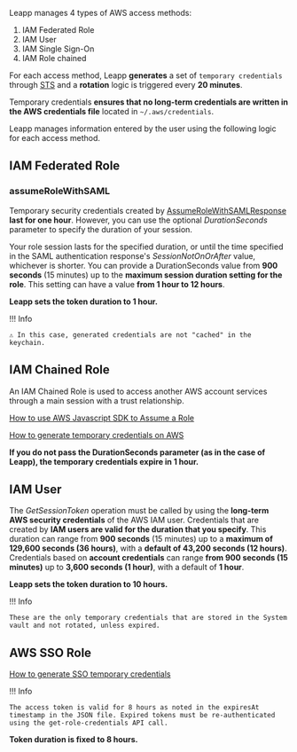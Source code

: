 Leapp manages 4 types of AWS access methods:

1. IAM Federated Role
2. IAM User
3. IAM Single Sign-On
4. IAM Role chained

For each access method, Leapp **generates** a set of ```temporary credentials``` through [STS](https://docs.aws.amazon.com/IAM/latest/UserGuide/id_credentials_temp.html) and a **rotation** logic is triggered every **20 minutes**.

Temporary credentials **ensures that no long-term credentials are written in the AWS credentials file** located in ```~/.aws/credentials```.

Leapp manages information entered by the user using the following logic for each access method.

## IAM Federated Role

### assumeRoleWithSAML

Temporary security credentials created by [AssumeRoleWithSAMLResponse](https://docs.aws.amazon.com/STS/latest/APIReference/API_AssumeRoleWithSAML.html) **last for one hour**. 
However, you can use the optional *DurationSeconds* parameter to specify the duration of your session. 

Your role session lasts for the specified duration, or until the time specified in the SAML authentication response's *SessionNotOnOrAfter* value, whichever is shorter. You can provide a DurationSeconds value from **900 seconds** (15 minutes) up to the **maximum session duration setting for the role**. This setting can have a value **from 1 hour to 12 hours**.

**Leapp sets the token duration to 1 hour.**

!!! Info

    ⚠️ In this case, generated credentials are not "cached" in the keychain.


## IAM Chained Role

An IAM Chained Role is used to access another AWS account services through a main session with a trust relationship.

[How to use AWS Javascript SDK to Assume a Role](https://docs.aws.amazon.com/AWSJavaScriptSDK/latest/AWS/STS.html#assumeRole-property)

[How to generate temporary credentials on AWS](https://docs.aws.amazon.com/IAM/latest/UserGuide/id_credentials_temp_request.html)

**If you do not pass the DurationSeconds parameter (as in the case of Leapp), the temporary credentials expire in 1 hour.**

## IAM User

The *GetSessionToken* operation must be called by using the **long-term AWS security credentials** of the AWS IAM user. Credentials that are created by **IAM users are valid for the duration that you specify**. This duration can range from **900 seconds** (15 minutes) up to a **maximum of 129,600 seconds (36 hours)**, with a **default of 43,200 seconds (12 hours)**. Credentials based on **account credentials** can range **from 900 seconds (15 minutes)** up to **3,600 seconds (1 hour)**, with a default of **1 hour**.

**Leapp sets the token duration to 10 hours.**

!!! Info

    These are the only temporary credentials that are stored in the System vault and not rotated, unless expired.

## AWS SSO Role

[How to generate SSO temporary credentials](https://aws.amazon.com/premiumsupport/knowledge-center/sso-temporary-credentials/)

!!! Info

    The access token is valid for 8 hours as noted in the expiresAt timestamp in the JSON file. Expired tokens must be re-authenticated using the get-role-credentials API call.

**Token duration is fixed to 8 hours.**
